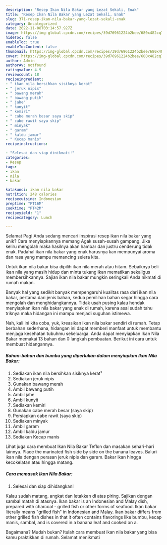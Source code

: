 ```yaml
---
description: "Resep Ikan Nila Bakar yang Lezat Sekali, Enak"
title: "Resep Ikan Nila Bakar yang Lezat Sekali, Enak"
slug: 371-resep-ikan-nila-bakar-yang-lezat-sekali-enak
category: Uncategorized
date: 2022-11-08T03:14:57.927Z
image: https://img-global.cpcdn.com/recipes/39d76961224b2bee/680x482cq70/ikan-nila-bakar-foto-resep-utama.jpg
hideToc: false
enableToc: true
enableTocContent: false
thumbnail: https://img-global.cpcdn.com/recipes/39d76961224b2bee/680x482cq70/ikan-nila-bakar-foto-resep-utama.jpg
cover: https://img-global.cpcdn.com/recipes/39d76961224b2bee/680x482cq70/ikan-nila-bakar-foto-resep-utama.jpg
author: Admin
authorAv: notfound
ratingvalue: 4.9
reviewcount: 18
recipeingredient:
- " ikan nila bersihkan sisiknya kerat"
- " jeruk nipis"
- " bawang merah"
- " bawang putih"
- " jahe"
- " kunyit"
- " kemiri"
- " cabe merah besar saya skip"
- " cabe rawit saya skip"
- " minyak"
- " garam"
- " kaldu jamur"
- " Kecap manis"
recipeinstructions:

- "Selesai dan siap dinikmati!"
categories:
- Resep
tags:
- ikan
- nila
- bakar

katakunci: ikan nila bakar 
nutrition: 248 calories
recipecuisine: Indonesian
preptime: "PT16M"
cooktime: "PT42M"
recipeyield: "1"
recipecategory: Lunch

---
```



Selamat Pagi Anda sedang mencari inspirasi resep ikan nila bakar yang unik? Cara menyiapkannya memang Agak susah-susah gampang. Jika keliru mengolah maka hasilnya akan hambar dan justru cenderung tidak enak. Padahal ikan nila bakar yang enak harusnya kan mempunyai aroma dan rasa yang mampu memancing selera kita.


Untuk ikan nila bakar bisa dipilih ikan nila merah atau hitam. Sebaiknya beli ikan nila yang masih hidup dan minta tukang ikan mematikan sekaligus membersihkannya. Sajian ikan nila bakar mungkin seringkali Anda nikmati di rumah makan.

Banyak hal yang sedikit banyak mempengaruhi kualitas rasa dari ikan nila bakar, pertama dari jenis bahan, kedua pemilihan bahan segar hingga cara mengolah dan menghidangkannya. Tidak usah pusing kalau hendak menyiapkan ikan nila bakar yang enak di rumah, karena asal sudah tahu triknya maka hidangan ini mampu menjadi suguhan istimewa.


Nah, kali ini kita coba, yuk, kreasikan ikan nila bakar sendiri di rumah. Tetap berbahan sederhana, hidangan ini dapat memberi manfaat untuk membantu menjaga kesehatan tubuhmu sekeluarga. Anda dapat menyiapkan Ikan Nila Bakar memakai 13 bahan dan 0 langkah pembuatan. Berikut ini cara untuk membuat hidangannya.

<!--inarticleads1-->

##### Bahan-bahan dan bumbu yang diperlukan dalam menyiapkan Ikan Nila Bakar:

1. Sediakan  ikan nila bersihkan sisiknya kerat²
1. Sediakan  jeruk nipis
1. Gunakan  bawang merah
1. Ambil  bawang putih
1. Ambil  jahe
1. Ambil  kunyit
1. Sediakan  kemiri
1. Gunakan  cabe merah besar (saya skip)
1. Persiapkan  cabe rawit (saya skip)
1. Sediakan  minyak
1. Ambil  garam
1. Ambil  kaldu jamur
1. Sediakan  Kecap manis


Lihat juga cara membuat Ikan Nila Bakar Teflon dan masakan sehari-hari lainnya. Place the marinated fish side by side on the banana leaves. Baluri ikan nila dengan perasan jeruk nipis dan garam. Bakar ikan hingga kecokelatan atau hingga matang. 

<!--inarticleads2-->

##### Cara memasak Ikan Nila Bakar:


1. Selesai dan siap dihidangkan!

Kalau sudah matang, angkat dan letakkan di atas piring. Sajikan dengan sambal matah di atasnya. Ikan bakar is an Indonesian and Malay dish, prepared with charcoal - grilled fish or other forms of seafood. Ikan bakar literally means &#34;grilled fish&#34; in Indonesian and Malay. Ikan bakar differs from other grilled fish dishes in that it often contains flavorings like bumbu, kecap manis, sambal, and is covered in a banana leaf and cooked on a. 

Bagaimana? Mudah bukan? Itulah cara membuat ikan nila bakar yang bisa kamu praktikkan di rumah. Selamat menikmati
